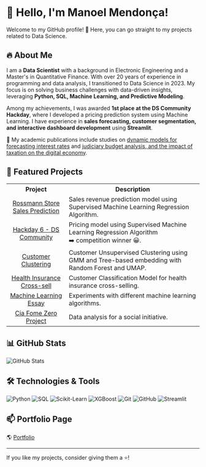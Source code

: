 
# 👋 Hello, I'm Manoel Mendonça!

Welcome to my GitHub profile! 🚀 Here, you can go straight to my projects related to Data Science.

## 🔥 About Me

I am a **Data Scientist** with a background in Electronic Engineering and a Master's in Quantitative Finance. With over 20 years of experience in programming and data analysis, I transitioned to Data Science in 2023. My focus is on solving business challenges with data-driven insights, leveraging **Python, SQL, Machine Learning, and Predictive Modeling**.

Among my achievements, I was awarded **1st place at the DS Community Hackday**, where I developed a pricing prediction system using Machine Learning. I have experience in **sales forecasting, customer segmentation, and interactive dashboard development** using **Streamlit**.

📌 My academic publications include studies on <a href="https://menezes.mendonca.nom.br/financas/ucd%202010%20finaldissertation%20m.mendonca.pdf">dynamic models for forecasting interest rates</a> and <a href="https://menezes.mendonca.nom.br/direito/uff%202022%20tcc%20-%20m.mendonca.pdf">judiciary budget analysis, and the impact of taxation on the digital economy</a>.

## 🚀 Featured Projects

<table align="center">
    <tr>
      <th align="center">Project</th>
      <th align="center">Description</th>
    </tr>
    <tr>
      <td align="center"><a href="https://github.com/manoelmendonca/rossmann_project/blob/main/README-EN.md">Rossmann Store Sales Prediction</a></td>
      <td align="left">Sales revenue prediction model using Supervised Machine Learning Regression Algorithm.</td>
    </tr>
    <tr>
      <td align="center"><a href="https://github.com/manoelmendonca/hackday_6_cds_2023/blob/main/README-EN.md">Hackday 6 - DS Community</a></td>
      <td align="left">Pricing model using Supervised Machine Learning Regression Algorithm<br>➡️ competition winner 😀.</td>
    </tr>
    <tr>
      <td align="center"><a href="https://github.com/manoelmendonca/customers_clustering/blob/main/README-en.md">Customer Clustering</a></td>
      <td align="left">Customer Unsupervised Clustering using GMM and Tree-based embedding with Random Forest and UMAP.</td>
    </tr>
    <tr>
      <td align="center"><a href="https://github.com/manoelmendonca/health_insurance/blob/main/README-en.md">Health Insurance Cross-sell</a></td>
      <td align="left">Customer Classification Model for health insurance cross-selling.</td>
    </tr>
    <tr>
      <td align="center"><a href="https://github.com/manoelmendonca/Ensaio-de-Machine-Learning">Machine Learning Essay</a></td>
      <td align="left">Experiments with different machine learning algorithms.</td>
    </tr>
    <tr>
      <td align="center"><a href="https://github.com/manoelmendonca/Projeto-Cia-Fome-Zero">Cia Fome Zero Project</a></td>
      <td align="left">Data analysis for a social initiative.</td>
    </tr>
</table>


## 📊 GitHub Stats

![GitHub Stats](https://github-readme-stats.vercel.app/api?username=manoelmendonca&show_icons=true&theme=dark)

## 🛠️ Technologies & Tools

![Python](https://img.shields.io/badge/Python-3776AB?style=for-the-badge&logo=python&logoColor=white)
![SQL](https://img.shields.io/badge/SQL-003B57?style=for-the-badge&logo=postgresql&logoColor=white)
![Scikit-Learn](https://img.shields.io/badge/Scikit--Learn-F7931E?style=for-the-badge&logo=scikitlearn&logoColor=white)
![XGBoost](https://img.shields.io/badge/XGBoost-AA2C48?style=for-the-badge&logo=xgboost&logoColor=white)
![Git](https://img.shields.io/badge/Git-F05032?style=for-the-badge&logo=git&logoColor=white)
![GitHub](https://img.shields.io/badge/GitHub-181717?style=for-the-badge&logo=github&logoColor=white)
![Streamlit](https://img.shields.io/badge/Streamlit-FF4B4B?style=for-the-badge&logo=streamlit&logoColor=white)

## 📫 Portfolio Page

🌎 [Portfolio](http://menezes.mendonca.nom.br)



---

If you like my projects, consider giving them a ⭐!
